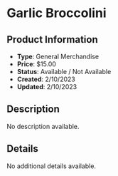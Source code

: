 # Garlic Broccolini

## Product Information
- **Type**: General Merchandise
- **Price**: $15.00
- **Status**: Available / Not Available
- **Created**: 2/10/2023
- **Updated**: 2/10/2023

## Description
No description available.



## Details
No additional details available.

